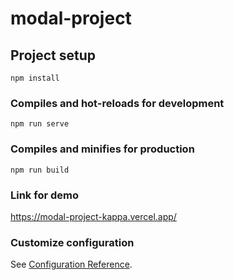 # modal-project

## Project setup
```
npm install
```

### Compiles and hot-reloads for development
```
npm run serve
```

### Compiles and minifies for production
```
npm run build
```
### Link for demo
https://modal-project-kappa.vercel.app/

### Customize configuration
See [Configuration Reference](https://cli.vuejs.org/config/).
